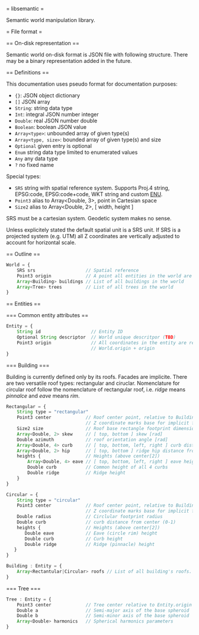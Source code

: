 = libsemantic =

Semantic world manipulation library.

= File format =

== On-disk representation ==

Semantic world on-disk format is JSON file with following structure. There may
be a binary representation added in the future.

== Definitions ==

This documentation uses pseudo format for documentation purposes:

 * `{}`: JSON object dictionary
 * `[]` JSON array
 * `String`: string data type
 * `Int`: integral JSON number integer
 * `Double`: real JSON number double
 * `Boolean`: boolean JSON value
 * `Array<type>`: unbounded array of given type(s)
 * `Array<type, size>`: bounded array of given type(s) and size
 * `Optional` given entry is optional
 * `Enum` string data type limited to enumerated values
 * `Any` any data type
 * `?` no fixed name

Special types:
 * `SRS` string with spatial reference system. Supports Proj.4 string, EPSG:code, EPSG:code+code, WKT string and custom [ENU](https://github.com/melowntech/true3d-format-spec/blob/master/enu.md).
 * `Point3` alias to Array<Double, 3>, point in Cartesian space
 * `Size2` alias to Array<Double, 2>, [ width, height ]

SRS must be a cartesian system. Geodetic system makes no sense.

Unless explicitely stated the default spatial unit is a SRS unit. If SRS is a
projected system (e.g. UTM) all Z coordinates are vertically adjusted to account
for horizontal scale.

== Outline ==

```javascript
World = {
    SRS srs                   // Spatial reference
    Point3 origin             // A point all entities in the world are relative
    Array<Building> buildings // List of all buildings in the world
    Array<Tree> trees         // List of all trees in the world
}
```

== Entities ==

=== Common entity attributes ==

```javascript
Entity = {
    String id                   // Entity ID
    Optional String descriptor  // World unique descritpor (TBD)
    Point3 origin               // All coordinates in the entity are relative to
                                // World.origin + origin
}

```

=== Building ===

Building is currently defined only by its roofs. Facades are implicite. There
are two versatile roof types: rectangular and ciruclar. Nomenclature for
circular roof follow the nomenclature of rectangular roof, i.e. _ridge_ means
_pinnalce_ and _eave_ means _rim_.

```javascript
Rectangular = {
    String type = "rectangular"
    Point3 center             // Roof center point, relative to Building.origin
                              // Z coordinate marks base for implicit facade
    Size2 size                // Roof base rectangle footprint dimensions
    Array<Double, 2> skew     // [ top, bottom ] skew [rad]
    Double azimuth            // roof orientation angle [rad]
    Array<Double, 4> curb     // [ top, bottom, left, right ] curb distance from center (0-1)
    Array<Double, 2> hip      // [ top, bottom ] ridge hip distance from center (0-1)
    heights {                 // Heights (above center[2])
        Array<Double, 4> eave // [ top, bottom, left, right ] eave height
        Double curb           // Common height of all 4 curbs
        Double ridge          // Ridge height
    }
}
```

```javascript
Circular = {
    String type = "circular"
    Point3 center             // Roof center point, relative to Building.origin
                              // Z coordinate marks base for implicit facade
    Double radius             // Circlular footprint radius
    Double curb               // curb distance from center (0-1)
    heights {                 // Heights (above center[2])
       Double eave            // Eave (circle rim) height
       Double curb            // Curb height
       Double ridge           // Ridge (pinnacle) height
   }
}
```

```javascript
Building : Entity = {
    Array<Rectantular|Circular> roofs // List of all building's roofs. At least one.
}
```

=== Tree ===

```javascript
Tree : Entity = {
    Point3 center             // Tree center relative to Entity.origin
    Double a                  // Semi-major axis of the base spheroid
    Double b                  // Semi-minor axis of the base spheroid
    Array<Double> harmonics   // Spherical harmonics parameters
}
```
